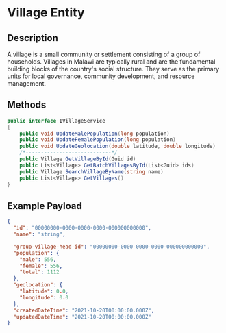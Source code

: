 # Village Entity

## Description

A village is a small community or settlement consisting of a group of households. Villages in Malawi are typically rural and are the fundamental building blocks of the country's social structure. They serve as the primary units for local governance, community development, and resource management.

## Methods

```csharp
public interface IVillageService
{
    public void UpdateMalePopulation(long population)
    public void UpdateFemalePopulation(long population)
    public void UpdateGeolocation(double latitude, double longitude)
    /*----------------------------*/
    public Village GetVillageById(Guid id)
    public List<Village> GetBatchVillagesById(List<Guid> ids)
    public Village SearchVillageByName(string name)
    public List<Village> GetVillages()
}

```

## Example Payload

```json
{
  "id": "00000000-0000-0000-0000-000000000000",
  "name": "string",

  "group-village-head-id": "00000000-0000-0000-0000-000000000000",
  "population": {
    "male": 556,
    "female": 556,
    "total": 1112
  },
  "geolocation": {
    "latitude": 0.0,
    "longitude": 0.0
  },
  "createdDateTime": "2021-10-20T00:00:00.000Z",
  "updatedDateTime": "2021-10-20T00:00:00.000Z"
}
```
